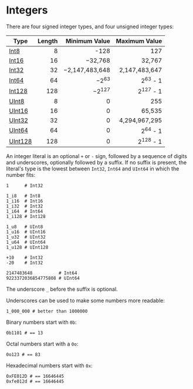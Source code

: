 # Integers

There are four signed integer types, and four unsigned integer types:

| Type | Length  | Minimum Value | Maximum Value |
| ---------- | -----------: | -----------: |-----------: |
| [Int8](http://crystal-lang.org/api/Int8.html)  | 8       | -128 | 127 |
| [Int16](http://crystal-lang.org/api/Int16.html)  | 16 | −32,768 | 32,767 |
| [Int32](http://crystal-lang.org/api/Int32.html) | 32  | −2,147,483,648 | 2,147,483,647 |
| [Int64](http://crystal-lang.org/api/Int64.html)   |  64 | −2<sup>63</sup> | 2<sup>63</sup> - 1 |
| [Int128](https://crystal-lang.org/api/Int128.html) | 128 | −2<sup>127</sup> | 2<sup>127</sup> - 1 |
| [UInt8](http://crystal-lang.org/api/UInt8.html) | 8 |  0 | 255 |  
| [UInt16](http://crystal-lang.org/api/UInt16.html) | 16 | 0 | 65,535 |
| [UInt32](http://crystal-lang.org/api/UInt32.html) | 32 |  0 | 4,294,967,295 |
| [UInt64](http://crystal-lang.org/api/UInt64.html) | 64 | 0 | 2<sup>64</sup> - 1 |
| [UInt128](https://crystal-lang.org/api/UInt128.html) | 128 | 0 | 2<sup>128</sup> - 1 |

An integer literal is an optional `+` or `-` sign, followed by
a sequence of digits and underscores, optionally followed by a suffix.
If no suffix is present, the literal's type is the lowest between `Int32`, `Int64` and `UInt64`
in which the number fits:

```crystal
1      # Int32

1_i8   # Int8
1_i16  # Int16
1_i32  # Int32
1_i64  # Int64
1_i128 # Int128

1_u8   # UInt8
1_u16  # UInt16
1_u32  # UInt32
1_u64  # UInt64
1_u128 # UInt128

+10    # Int32
-20    # Int32

2147483648          # Int64
9223372036854775808 # UInt64
```

The underscore `_` before the suffix is optional.

Underscores can be used to make some numbers more readable:

```crystal
1_000_000 # better than 1000000
```

Binary numbers start with `0b`:

```crystal
0b1101 # == 13
```

Octal numbers start with a `0o`:

```crystal
0o123 # == 83
```

Hexadecimal numbers start with `0x`:

```crystal
0xFE012D # == 16646445
0xfe012d # == 16646445
```
